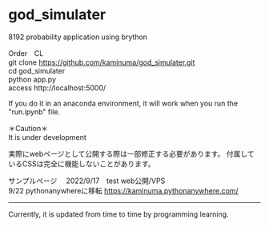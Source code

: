 # god_simulater  
  8192 probability application using brython  
  
  Order　CL  
  git clone https://github.com/kaminuma/god_simulater.git  
  cd god_simulater  
  python app.py  
  access http://localhost:5000/  
  
  If you do it in an anaconda environment, 
  it will work when you run the "run.ipynb" file.
  
  ＊Caution＊  
  It is under development
 
  実際にwebページとして公開する際は一部修正する必要があります。
  付属しているCSSは完全に機能しないことがあります。
  
  サンプルページ　
  2022/9/17　test web公開/VPS<br>
  9/22 pythonanywhereに移転
  https://kaminuma.pythonanywhere.com/
  
  
  *********
  Currently, it is updated from time to time by programming learning.
